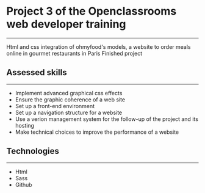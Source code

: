 # Project 3 of the Openclassrooms web developer training
***
Html and css integration of ohmyfood's models, a website to order meals online in gourmet restaurants in Paris
Finished project

## Assessed skills
***
* Implement advanced graphical css effects
* Ensure the graphic coherence of a web site
* Set up a front-end environment
* Set up a navigation structure for a website
* Use a verion management system for the follow-up of the project and its hosting
* Make technical choices to improve the performance of a website

## Technologies
***
* Html
* Sass
* Github



